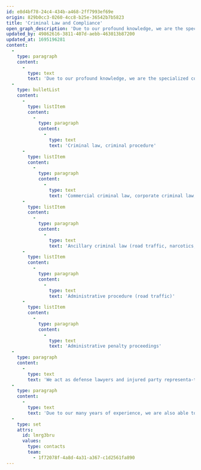 ```yaml
---
id: e8d4bf78-24c4-434b-a468-2ff7993ef69e
origin: 829b0cc3-0260-4cc8-b25e-36542b7b5823
title: 'Criminal Law and Compliance'
open_graph_description: 'Due to our profound knowledge, we are the specialized contact persons for our clients in all legal matters with points of contact to criminal law.'
updated_by: 49862616-3811-407d-aebb-463013b87200
updated_at: 1695196281
content:
  -
    type: paragraph
    content:
      -
        type: text
        text: 'Due to our profound knowledge, we are the specialized contact persons for our clients in all legal matters with points of contact to criminal law, in particular in:'
  -
    type: bulletList
    content:
      -
        type: listItem
        content:
          -
            type: paragraph
            content:
              -
                type: text
                text: 'Criminal law, criminal procedure'
      -
        type: listItem
        content:
          -
            type: paragraph
            content:
              -
                type: text
                text: 'Commercial criminal law, corporate criminal law, compli-ance'
      -
        type: listItem
        content:
          -
            type: paragraph
            content:
              -
                type: text
                text: 'Ancillary criminal law (road traffic, narcotics, Copyright Act, Trademark Law Act, Unfair Competition Law Act, Data Protection Act, etc.)'
      -
        type: listItem
        content:
          -
            type: paragraph
            content:
              -
                type: text
                text: 'Administrative procedure (road traffic)'
      -
        type: listItem
        content:
          -
            type: paragraph
            content:
              -
                type: text
                text: 'Administrative penalty proceedings'
  -
    type: paragraph
    content:
      -
        type: text
        text: 'We act as defense lawyers and injured party representa-tives for accused private individuals and companies, private plaintiffs, victims and injured parties before all cantonal and federal criminal and administrative authorities in German-speaking Switzerland.'
  -
    type: paragraph
    content:
      -
        type: text
        text: 'Due to our many years of experience, we are also able to competently and efficiently conduct defense and injured party representation in complex white collar criminal pro-ceedings with extensive file material.'
  -
    type: set
    attrs:
      id: lmrg3bru
      values:
        type: contacts
        team:
          - 1f72078f-4a8d-4a31-a367-c1d2561fa890
---
```

